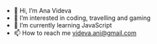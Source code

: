 - 👋 Hi, I’m Ana Videva
- 👀 I’m interested in coding, travelling and gaming
- 🌱 I’m currently learning JavaScript
- 📫 How to reach me videva.ani@gmail.com

